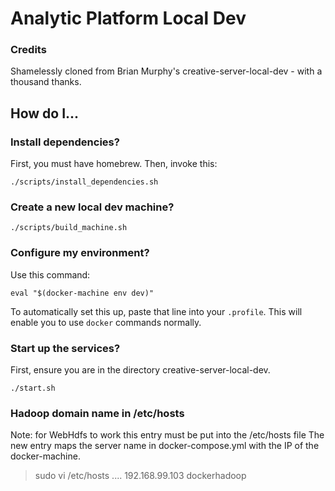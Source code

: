 # Analytic Platform Local Dev

### Credits
Shamelessly cloned from Brian Murphy's creative-server-local-dev - with a thousand thanks.

## How do I...

### Install dependencies?

First, you must have homebrew. Then, invoke this:

    ./scripts/install_dependencies.sh

### Create a new local dev machine?

    ./scripts/build_machine.sh

### Configure my environment?

Use this command:

    eval "$(docker-machine env dev)"

To automatically set this up, paste that line into your `.profile`. This will enable you to use `docker`
commands normally.

### Start up the services?

First, ensure you are in the directory creative-server-local-dev.

    ./start.sh
    
### Hadoop domain name in /etc/hosts
Note: for WebHdfs to work this entry must be put into the /etc/hosts file
The new entry maps the server name in docker-compose.yml
with the IP of the docker-machine.

> sudo vi /etc/hosts
....
192.168.99.103  dockerhadoop 
